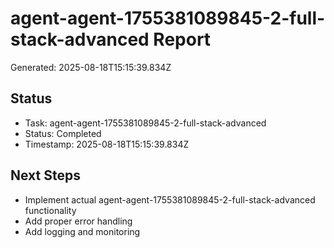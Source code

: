 # agent-agent-1755381089845-2-full-stack-advanced Report

Generated: 2025-08-18T15:15:39.834Z

## Status
- Task: agent-agent-1755381089845-2-full-stack-advanced
- Status: Completed
- Timestamp: 2025-08-18T15:15:39.834Z

## Next Steps
- Implement actual agent-agent-1755381089845-2-full-stack-advanced functionality
- Add proper error handling
- Add logging and monitoring
